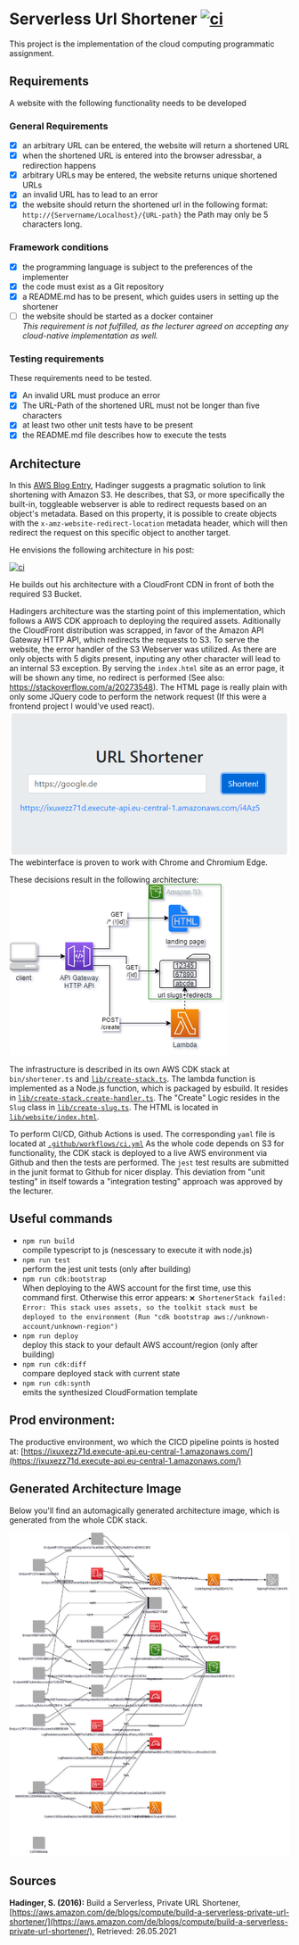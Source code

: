 # Serverless Url Shortener [![ci](https://github.com/LukvonStrom/cloud-serverless-url-shortener/actions/workflows/ci.yml/badge.svg)](https://github.com/LukvonStrom/cloud-serverless-url-shortener/actions/workflows/ci.yml)

This project is the implementation of the cloud computing programmatic assignment.

## Requirements
A website with the following functionality needs to be developed
### General Requirements
- [x] an arbitrary URL can be entered, the website will return a shortened URL
- [x] when the shortened URL is entered into the browser adressbar, a redirection happens
- [x] arbitrary URLs may be entered, the website returns unique shortened URLs
- [x] an invalid URL has to lead to an error
- [x] the website should return the shortened url in the following format: `http://{Servername/Localhost}/{URL-path}` the Path may only be 5 characters long.
### Framework conditions

- [x] the programming language is subject to the preferences of the implementer
- [x] the code must exist as a Git repository
- [x] a README.md has to be present, which guides users in setting up the shortener
- [ ] the website should be started as a docker container    
_This requirement is not fulfilled, as the lecturer agreed on accepting any cloud-native implementation as well._

### Testing requirements
These requirements need to be tested.
- [x] An invalid URL must produce an error
- [x] The URL-Path of the shortened URL must not be longer than five characters
- [x] at least two other unit tests have to be present
- [x] the README.md file describes how to execute the tests

## Architecture

In this [AWS Blog Entry](https://aws.amazon.com/de/blogs/compute/build-a-serverless-private-url-shortener/), Hadinger suggests a pragmatic solution to link shortening with Amazon S3.
He describes, that S3, or more specifically the built-in, toggleable webserver is able to redirect requests based on an object's metadata. Based on this property, it is possible to create objects with the `x-amz-website-redirect-location` metadata header, which will then redirect the request on this specific object to another target.

He envisions the following architecture in his post:

[![ci](https://awscomputeblogimages.s3-us-west-2.amazonaws.com/urlshortener_diagram.png)](https://awscomputeblogimages.s3-us-west-2.amazonaws.com/urlshortener_diagram.png)

He builds out his architecture with a CloudFront CDN in front of both the required S3 Bucket.

Hadingers architecture was the starting point of this implementation, which follows a AWS CDK approach to deploying the required assets. Aditionally the CloudFront distribution was scrapped, in favor of the Amazon API Gateway HTTP API, which redirects the requests to S3. To serve the website, the error handler of the S3 Webserver was utilized. As there are only objects with 5 digits present, inputing any other character will lead to an internal S3 exception. By serving the `index.html` site as an error page, it will be shown any time, no redirect is performed (See also: https://stackoverflow.com/a/20273548).
The HTML page is really plain with only some JQuery code to perform the network request (If this were a frontend project I would've used react). 
![./webinterface.png](./webinterface.png)    
The webinterface is proven to work with Chrome and Chromium Edge.

These decisions result in the following architecture:
![./final-architecture.png](./final-architecture.png)

The infrastructure is described in its own AWS CDK stack at `bin/shortener.ts` and [`lib/create-stack.ts`](../blob/master/lib/create-stack.ts). The lambda function is implemented as a Node.js function, which is packaged by esbuild. It resides in [`lib/create-stack.create-handler.ts`](../blob/master/lib/create-stack.create-handler.ts). The "Create" Logic resides in the `Slug` class in [`lib/create-slug.ts`](../blob/master/lib/create-slug.ts). The HTML is located in [`lib/website/index.html`](../blob/master/lib/website/index.html). 

To perform CI/CD, Github Actions is used. The corresponding `yaml` file is located at [`.github/workflows/ci.yml`](../blob/master/.github/workflows/ci.yml) As the whole code depends on S3 for functionality, the CDK stack is deployed to a live AWS environment via Github and then the tests are performed. The `jest` test results are submitted in the junit format to Github for nicer display. This deviation from "unit testing" in itself towards a "integration testing" approach was approved by the lecturer.

## Useful commands

 * `npm run build`    
 compile typescript to js (nescessary to execute it with node.js)
 * `npm run test`    
 perform the jest unit tests (only after building)
 * `npm run cdk:bootstrap`    
 When deploying to the AWS account for the first time, use this command first. Otherwise this error appears: ```❌ ShortenerStack failed: Error: This stack uses assets, so the toolkit stack must be deployed to the environment (Run "cdk bootstrap aws://unknown-account/unknown-region")```
 * `npm run deploy`    
 deploy this stack to your default AWS account/region (only after building)
 * `npm run cdk:diff`    
 compare deployed stack with current state
 * `npm run cdk:synth`    
 emits the synthesized CloudFormation template

 ## Prod environment:
 The productive environment, wo which the CICD pipeline points is hosted at: [https://ixuxezz71d.execute-api.eu-central-1.amazonaws.com/](https://ixuxezz71d.execute-api.eu-central-1.amazonaws.com/)

 ## Generated Architecture Image
 Below you'll find an automagically generated architecture image, which is generated from the whole CDK stack.

![./output.png](./output.png)


## Sources
**Hadinger, S. (2016):** Build a Serverless, Private URL Shortener, [https://aws.amazon.com/de/blogs/compute/build-a-serverless-private-url-shortener/](https://aws.amazon.com/de/blogs/compute/build-a-serverless-private-url-shortener/), Retrieved: 26.05.2021